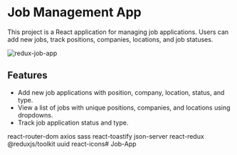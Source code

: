 

# Job Management App

This project is a React application for managing job applications. Users can add new jobs, track positions, companies, locations, and job statuses.

![redux-job-app](https://github.com/TG1989/Job-App/assets/115742987/963b087e-c2af-44d4-ae66-f66c95327a08)

## Features

- Add new job applications with position, company, location, status, and type.
- View a list of jobs with unique positions, companies, and locations using dropdowns.
- Track job application status and type.











react-router-dom
axios
sass
react-toastify
json-server
react-redux
@reduxjs/toolkit
uuid
react-icons# Job-App
